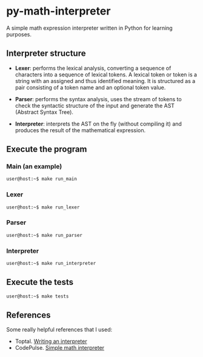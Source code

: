 # py-math-interpreter
A simple math expression interpreter written in Python for learning purposes.

## Interpreter structure
- **Lexer**: performs the lexical analysis, converting a sequence of characters into a sequence of lexical tokens. A lexical token or token is a string with an assigned and thus identified meaning. It is structured as a pair consisting of a token name and an optional token value.

- **Parser**: performs the syntax analysis, uses the stream of tokens to check the syntactic structure of the input and generate the AST (Abstract Syntax Tree).

- **Interpreter**: interprets the AST on the fly (without compiling it) and produces the result of the mathematical expression.

## Execute the program
### Main (an example)
```bash
user@host:~$ make run_main
```

### Lexer
```bash
user@host:~$ make run_lexer
```

### Parser
```bash
user@host:~$ make run_parser
```

### Interpreter
```bash
user@host:~$ make run_interpreter
```

## Execute the tests
```bash
user@host:~$ make tests
```

## References
Some really helpful references that I used:
- Toptal. [Writing an interpreter](https://www.toptal.com/scala/writing-an-interpreter)
- CodePulse. [Simple math interpreter](https://www.youtube.com/playlist?list=PLZQftyCk7_Sdu5BFaXB_jLeJ9C78si5_3)
